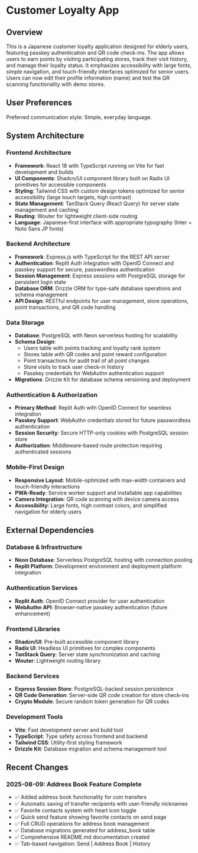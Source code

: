 # Customer Loyalty App

## Overview

This is a Japanese customer loyalty application designed for elderly users, featuring passkey authentication and QR code check-ins. The app allows users to earn points by visiting participating stores, track their visit history, and manage their loyalty status. It emphasizes accessibility with large fonts, simple navigation, and touch-friendly interfaces optimized for senior users. Users can now edit their profile information (name) and test the QR scanning functionality with demo stores.

## User Preferences

Preferred communication style: Simple, everyday language.

## System Architecture

### Frontend Architecture
- **Framework**: React 18 with TypeScript running on Vite for fast development and builds
- **UI Components**: Shadcn/UI component library built on Radix UI primitives for accessible components
- **Styling**: Tailwind CSS with custom design tokens optimized for senior accessibility (large touch targets, high contrast)
- **State Management**: TanStack Query (React Query) for server state management and caching
- **Routing**: Wouter for lightweight client-side routing
- **Language**: Japanese-first interface with appropriate typography (Inter + Noto Sans JP fonts)

### Backend Architecture
- **Framework**: Express.js with TypeScript for the REST API server
- **Authentication**: Replit Auth integration with OpenID Connect and passkey support for secure, passwordless authentication
- **Session Management**: Express sessions with PostgreSQL storage for persistent login state
- **Database ORM**: Drizzle ORM for type-safe database operations and schema management
- **API Design**: RESTful endpoints for user management, store operations, point transactions, and QR code handling

### Data Storage
- **Database**: PostgreSQL with Neon serverless hosting for scalability
- **Schema Design**: 
  - Users table with points tracking and loyalty rank system
  - Stores table with QR codes and point reward configuration
  - Point transactions for audit trail of all point changes
  - Store visits to track user check-in history
  - Passkey credentials for WebAuthn authentication support
- **Migrations**: Drizzle Kit for database schema versioning and deployment

### Authentication & Authorization
- **Primary Method**: Replit Auth with OpenID Connect for seamless integration
- **Passkey Support**: WebAuthn credentials stored for future passwordless authentication
- **Session Security**: Secure HTTP-only cookies with PostgreSQL session store
- **Authorization**: Middleware-based route protection requiring authenticated sessions

### Mobile-First Design
- **Responsive Layout**: Mobile-optimized with max-width containers and touch-friendly interactions
- **PWA-Ready**: Service worker support and installable app capabilities
- **Camera Integration**: QR code scanning with device camera access
- **Accessibility**: Large fonts, high contrast colors, and simplified navigation for elderly users

## External Dependencies

### Database & Infrastructure
- **Neon Database**: Serverless PostgreSQL hosting with connection pooling
- **Replit Platform**: Development environment and deployment platform integration

### Authentication Services
- **Replit Auth**: OpenID Connect provider for user authentication
- **WebAuthn API**: Browser-native passkey authentication (future enhancement)

### Frontend Libraries
- **Shadcn/UI**: Pre-built accessible component library
- **Radix UI**: Headless UI primitives for complex components
- **TanStack Query**: Server state synchronization and caching
- **Wouter**: Lightweight routing library

### Backend Services
- **Express Session Store**: PostgreSQL-backed session persistence
- **QR Code Generation**: Server-side QR code creation for store check-ins
- **Crypto Module**: Secure random token generation for QR codes

### Development Tools
- **Vite**: Fast development server and build tool
- **TypeScript**: Type safety across frontend and backend
- **Tailwind CSS**: Utility-first styling framework
- **Drizzle Kit**: Database migration and schema management tool

## Recent Changes

### 2025-08-09: Address Book Feature Complete
- ✅ Added address book functionality for coin transfers
- ✅ Automatic saving of transfer recipients with user-friendly nicknames
- ✅ Favorite contacts system with heart icon toggle
- ✅ Quick send feature showing favorite contacts on send page
- ✅ Full CRUD operations for address book management
- ✅ Database migrations generated for address_book table
- ✅ Comprehensive README.md documentation created
- ✅ Tab-based navigation: Send | Address Book | History